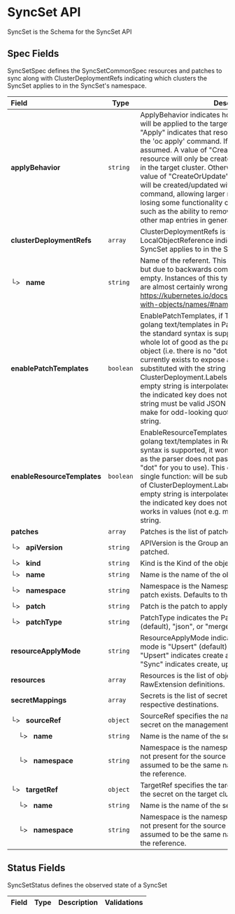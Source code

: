 # SyncSet API

SyncSet is the Schema for the SyncSet API

## Spec Fields

SyncSetSpec defines the SyncSetCommonSpec resources and patches to sync along with
ClusterDeploymentRefs indicating which clusters the SyncSet applies to in the
SyncSet's namespace.

| Field | Type | Description | Validations |
|:---|---|---|---|
|  **applyBehavior** | `string` | ApplyBehavior indicates how resources in this syncset will be applied to the target cluster. The default value of "Apply" indicates that resources should be applied using the 'oc apply' command. If no value is set, "Apply" is assumed. A value of "CreateOnly" indicates that the resource will only be created if it does not already exist in the target cluster. Otherwise, it will be left alone. A value of "CreateOrUpdate" indicates that the resource will be created/updated without the use of the 'oc apply' command, allowing larger resources to be synced, but losing some functionality of the 'oc apply' command such as the ability to remove annotations, labels, and other map entries in general. | N/A |
|  **clusterDeploymentRefs** | `array` | ClusterDeploymentRefs is the list of LocalObjectReference indicating which clusters the SyncSet applies to in the SyncSet's namespace. | N/A |
| └>&nbsp;&nbsp; **name** | `string` | Name of the referent. This field is effectively required, but due to backwards compatibility is allowed to be empty. Instances of this type with an empty value here are almost certainly wrong. More info: https://kubernetes.io/docs/concepts/overview/working-with-objects/names/#names | N/A |
|  **enablePatchTemplates** | `boolean` | EnablePatchTemplates, if True, causes hive to honor golang text/templates in Patches[].Patch strings. While the standard syntax is supported, it won't do you a whole lot of good as the parser does not pass a data object (i.e. there is no "dot" for you to use). This currently exists to expose a single function:  will be substituted with the string value of ClusterDeployment.Labels["some.label/key"]. The empty string is interpolated if there are no labels, or if the indicated key does not exist. Note that the patch string must be valid JSON after interpolation. This may make for odd-looking quoting in the uninterpolated string. | N/A |
|  **enableResourceTemplates** | `boolean` | EnableResourceTemplates, if True, causes hive to honor golang text/templates in Resources. While the standard syntax is supported, it won't do you a whole lot of good as the parser does not pass a data object (i.e. there is no "dot" for you to use). This currently exists to expose a single function:  will be substituted with the string value of ClusterDeployment.Labels["some.label/key"]. The empty string is interpolated if there are no labels, or if the indicated key does not exist. Note that this only works in values (not e.g. map keys) that are of type string. | N/A |
|  **patches** | `array` | Patches is the list of patches to apply. | N/A |
| └>&nbsp;&nbsp; **apiVersion** | `string` | APIVersion is the Group and Version of the object to be patched. | N/A |
| └>&nbsp;&nbsp; **kind** | `string` | Kind is the Kind of the object to be patched. | N/A |
| └>&nbsp;&nbsp; **name** | `string` | Name is the name of the object to be patched. | N/A |
| └>&nbsp;&nbsp; **namespace** | `string` | Namespace is the Namespace in which the object to patch exists. Defaults to the SyncSet's Namespace. | N/A |
| └>&nbsp;&nbsp; **patch** | `string` | Patch is the patch to apply. | N/A |
| └>&nbsp;&nbsp; **patchType** | `string` | PatchType indicates the PatchType as "strategic" (default), "json", or "merge". | N/A |
|  **resourceApplyMode** | `string` | ResourceApplyMode indicates if the Resource apply mode is "Upsert" (default) or "Sync". ApplyMode "Upsert" indicates create and update. ApplyMode "Sync" indicates create, update and delete. | N/A |
|  **resources** | `array` | Resources is the list of objects to sync from RawExtension definitions. | N/A |
|  **secretMappings** | `array` | Secrets is the list of secrets to sync along with their respective destinations. | N/A |
| └>&nbsp;&nbsp; **sourceRef** | `object` | SourceRef specifies the name and namespace of a secret on the management cluster | N/A |
| &nbsp;&nbsp;&nbsp;&nbsp;└>&nbsp;&nbsp; **name** | `string` | Name is the name of the secret | N/A |
| &nbsp;&nbsp;&nbsp;&nbsp;└>&nbsp;&nbsp; **namespace** | `string` | Namespace is the namespace where the secret lives. If not present for the source secret reference, it is assumed to be the same namespace as the syncset with the reference. | N/A |
| └>&nbsp;&nbsp; **targetRef** | `object` | TargetRef specifies the target name and namespace of the secret on the target cluster | N/A |
| &nbsp;&nbsp;&nbsp;&nbsp;└>&nbsp;&nbsp; **name** | `string` | Name is the name of the secret | N/A |
| &nbsp;&nbsp;&nbsp;&nbsp;└>&nbsp;&nbsp; **namespace** | `string` | Namespace is the namespace where the secret lives. If not present for the source secret reference, it is assumed to be the same namespace as the syncset with the reference. | N/A |
## Status Fields

SyncSetStatus defines the observed state of a SyncSet

| Field | Type | Description | Validations |
|:---|---|---|---|
